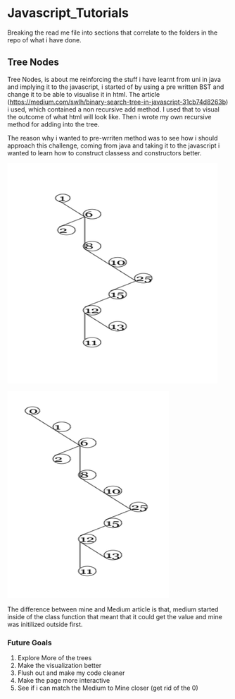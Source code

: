 # Javascript_Tutorials

Breaking the read me file into sections that correlate to the folders in the repo of what i have done.

## Tree Nodes
Tree Nodes, is about me reinforcing the stuff i have learnt from uni in java and implying it to the javascript, i started of by using a pre written BST and 
change it to be able to visualise it in html. The article (https://medium.com/swlh/binary-search-tree-in-javascript-31cb74d8263b) i used, which contained
a non recursive add method. I used that to visual the outcome of what html will look like. Then i wrote my own recursive method for adding into the tree.

The reason why i wanted to pre-wrriten method was to see how i should approach this challenge, coming from java and taking it to the javascript i wanted to learn
how to construct classess and constructors better. 

![Medium BST](https://github.com/CurlzG/Javascript_Tutorials/blob/main/TreeNodes/BST%20Medium.PNG) 

![Mine BST](https://github.com/CurlzG/Javascript_Tutorials/blob/main/TreeNodes/BST%20Mine.PNG)

The difference between mine and Medium article is that, medium started inside of the class function that meant that it could get the value and mine was 
initilized outside first.

### Future Goals
1. Explore More of the trees
2. Make the visualization better
3. Flush out and make my code cleaner
4. Make the page more interactive
5. See if i can match the Medium to Mine closer (get rid of the 0)



